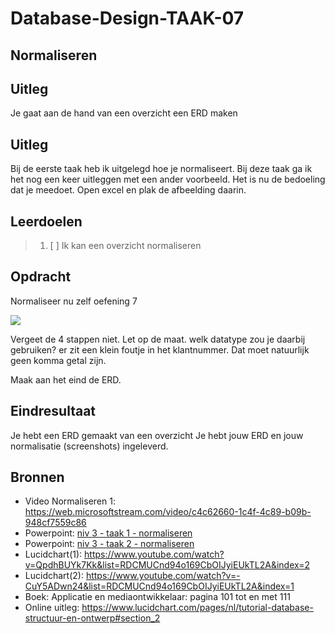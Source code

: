 # Database-Design-TAAK-07

## Normaliseren

## Uitleg
Je gaat aan de hand van een overzicht een ERD maken


## Uitleg
Bij de eerste taak heb ik uitgelegd hoe je normaliseert. Bij deze taak ga ik het nog een keer uitleggen met een ander voorbeeld. Het is nu de bedoeling dat je meedoet.
Open excel en plak de afbeelding daarin. 

## Leerdoelen
> 1. [ ] Ik kan een overzicht normaliseren

## Opdracht

Normaliseer nu zelf oefening 7

<img src="https://raw.githubusercontent.com/ROC-van-Amsterdam-College-Amstelland/DATABASE-DESIGN/master/niveau3/taak07/oefening 7.png">

Vergeet de 4 stappen niet.
Let op de maat. welk datatype zou je daarbij gebruiken? 
er zit een klein foutje in het klantnummer. Dat moet natuurlijk geen komma getal zijn.

Maak aan het eind de ERD.

## Eindresultaat

Je hebt een ERD gemaakt van een overzicht
Je hebt jouw ERD en jouw normalisatie (screenshots) ingeleverd.

## Bronnen
- Video Normaliseren 1: https://web.microsoftstream.com/video/c4c62660-1c4f-4c89-b09b-948cf7559c86 
- Powerpoint: <a href="https://github.com/ROC-van-Amsterdam-College-Amstelland/DATABASE-DESIGN/blob/master/niveau3/taak01/niv 3 - taak 1 - normaliseren.pdf">niv 3 - taak 1 - normaliseren</a>  
- Powerpoint: <a href="https://github.com/ROC-van-Amsterdam-College-Amstelland/DATABASE-DESIGN/blob/master/niveau3/taak02/niv 3 - taak 2 - normaliseren.pdf">niv 3 - taak 2 - normaliseren</a>  
- Lucidchart(1): https://www.youtube.com/watch?v=QpdhBUYk7Kk&list=RDCMUCnd94o169CbOIJyiEUkTL2A&index=2  
- Lucidchart(2): https://www.youtube.com/watch?v=-CuY5ADwn24&list=RDCMUCnd94o169CbOIJyiEUkTL2A&index=1  
- Boek: Applicatie en mediaontwikkelaar: pagina 101 tot en met 111  
- Online uitleg: https://www.lucidchart.com/pages/nl/tutorial-database-structuur-en-ontwerp#section_2  
